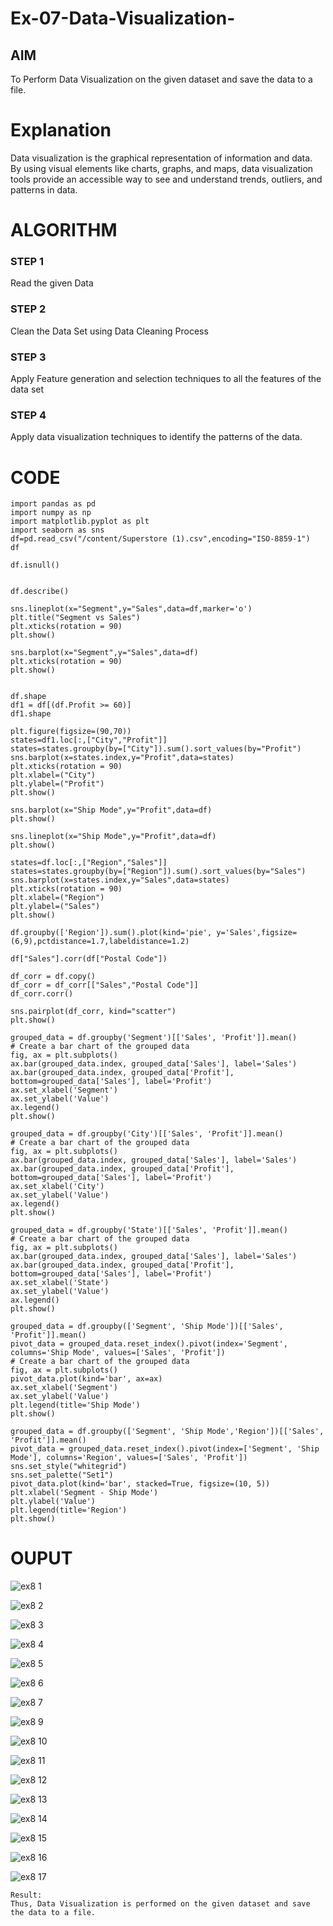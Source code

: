 # Ex-07-Data-Visualization-

## AIM
To Perform Data Visualization on the given dataset and save the data to a file. 

# Explanation
Data visualization is the graphical representation of information and data. By using visual elements like charts, graphs, and maps, data visualization tools provide an accessible way to see and understand trends, outliers, and patterns in data.

# ALGORITHM
### STEP 1
Read the given Data
### STEP 2
Clean the Data Set using Data Cleaning Process
### STEP 3
Apply Feature generation and selection techniques to all the features of the data set
### STEP 4
Apply data visualization techniques to identify the patterns of the data.


# CODE
```
import pandas as pd
import numpy as np
import matplotlib.pyplot as plt
import seaborn as sns
df=pd.read_csv("/content/Superstore (1).csv",encoding="ISO-8859-1")
df

df.isnull()


df.describe()

sns.lineplot(x="Segment",y="Sales",data=df,marker='o')
plt.title("Segment vs Sales")
plt.xticks(rotation = 90)
plt.show()

sns.barplot(x="Segment",y="Sales",data=df)
plt.xticks(rotation = 90)
plt.show()


df.shape
df1 = df[(df.Profit >= 60)]
df1.shape

plt.figure(figsize=(90,70))
states=df1.loc[:,["City","Profit"]]
states=states.groupby(by=["City"]).sum().sort_values(by="Profit")
sns.barplot(x=states.index,y="Profit",data=states)
plt.xticks(rotation = 90)
plt.xlabel=("City")
plt.ylabel=("Profit")
plt.show()

sns.barplot(x="Ship Mode",y="Profit",data=df)
plt.show()

sns.lineplot(x="Ship Mode",y="Profit",data=df)
plt.show()

states=df.loc[:,["Region","Sales"]]
states=states.groupby(by=["Region"]).sum().sort_values(by="Sales")
sns.barplot(x=states.index,y="Sales",data=states)
plt.xticks(rotation = 90)
plt.xlabel=("Region")
plt.ylabel=("Sales")
plt.show()

df.groupby(['Region']).sum().plot(kind='pie', y='Sales',figsize=(6,9),pctdistance=1.7,labeldistance=1.2)

df["Sales"].corr(df["Postal Code"])

df_corr = df.copy()
df_corr = df_corr[["Sales","Postal Code"]]
df_corr.corr()

sns.pairplot(df_corr, kind="scatter")
plt.show()

grouped_data = df.groupby('Segment')[['Sales', 'Profit']].mean()
# Create a bar chart of the grouped data
fig, ax = plt.subplots()
ax.bar(grouped_data.index, grouped_data['Sales'], label='Sales')
ax.bar(grouped_data.index, grouped_data['Profit'], bottom=grouped_data['Sales'], label='Profit')
ax.set_xlabel('Segment')
ax.set_ylabel('Value')
ax.legend()
plt.show()

grouped_data = df.groupby('City')[['Sales', 'Profit']].mean()
# Create a bar chart of the grouped data
fig, ax = plt.subplots()
ax.bar(grouped_data.index, grouped_data['Sales'], label='Sales')
ax.bar(grouped_data.index, grouped_data['Profit'], bottom=grouped_data['Sales'], label='Profit')
ax.set_xlabel('City')
ax.set_ylabel('Value')
ax.legend()
plt.show()

grouped_data = df.groupby('State')[['Sales', 'Profit']].mean()
# Create a bar chart of the grouped data
fig, ax = plt.subplots()
ax.bar(grouped_data.index, grouped_data['Sales'], label='Sales')
ax.bar(grouped_data.index, grouped_data['Profit'], bottom=grouped_data['Sales'], label='Profit')
ax.set_xlabel('State')
ax.set_ylabel('Value')
ax.legend()
plt.show()

grouped_data = df.groupby(['Segment', 'Ship Mode'])[['Sales', 'Profit']].mean()
pivot_data = grouped_data.reset_index().pivot(index='Segment', columns='Ship Mode', values=['Sales', 'Profit'])
# Create a bar chart of the grouped data
fig, ax = plt.subplots()
pivot_data.plot(kind='bar', ax=ax)
ax.set_xlabel('Segment')
ax.set_ylabel('Value')
plt.legend(title='Ship Mode')
plt.show()

grouped_data = df.groupby(['Segment', 'Ship Mode','Region'])[['Sales', 'Profit']].mean()
pivot_data = grouped_data.reset_index().pivot(index=['Segment', 'Ship Mode'], columns='Region', values=['Sales', 'Profit'])
sns.set_style("whitegrid")
sns.set_palette("Set1")
pivot_data.plot(kind='bar', stacked=True, figsize=(10, 5))
plt.xlabel('Segment - Ship Mode')
plt.ylabel('Value')
plt.legend(title='Region')
plt.show()
```
# OUPUT

![ex8 1](https://github.com/Bala1511/Ex-08-Data-Visualization-/assets/118680410/e9cdbdfe-bbbc-40af-903d-cf0e37e54234)

![ex8 2](https://github.com/Bala1511/Ex-08-Data-Visualization-/assets/118680410/8a79c0a5-41ed-4bf7-bf6c-4ff53ad46a33)

![ex8 3](https://github.com/Bala1511/Ex-08-Data-Visualization-/assets/118680410/0235ae31-4e67-4f8b-a42e-4cf40201baba)

![ex8 4](https://github.com/Bala1511/Ex-08-Data-Visualization-/assets/118680410/d52ac472-9abe-48f0-b07e-b1c227c5a52c)

![ex8 5](https://github.com/Bala1511/Ex-08-Data-Visualization-/assets/118680410/6f1ca42c-e640-44e3-bd38-a10ab1f7daa6)

![ex8 6](https://github.com/Bala1511/Ex-08-Data-Visualization-/assets/118680410/a9918cfa-2519-43d2-9855-caf6b55cd4a6)

![ex8 7](https://github.com/Bala1511/Ex-08-Data-Visualization-/assets/118680410/b9013e03-2bab-4ec3-8ea7-0433ca957315)

![ex8 9](https://github.com/Bala1511/Ex-08-Data-Visualization-/assets/118680410/f4bc39bb-7d25-4a50-996c-de977de7cf33)

![ex8 10](https://github.com/Bala1511/Ex-08-Data-Visualization-/assets/118680410/a341abb9-f9e8-4418-8e42-a16e83709a00)

![ex8 11](https://github.com/Bala1511/Ex-08-Data-Visualization-/assets/118680410/d3f0cd13-9a5d-4e19-a319-8a067affb296)

![ex8 12](https://github.com/Bala1511/Ex-08-Data-Visualization-/assets/118680410/5890478b-fe32-44a9-bb85-a1e0fea11e72)

![ex8 13](https://github.com/Bala1511/Ex-08-Data-Visualization-/assets/118680410/a8c1be60-9819-4ed8-9950-7bd4741c7735)

![ex8 14](https://github.com/Bala1511/Ex-08-Data-Visualization-/assets/118680410/f14df965-aa86-478a-ad8b-bedb38b4d0c4)

![ex8 15](https://github.com/Bala1511/Ex-08-Data-Visualization-/assets/118680410/b588000c-9005-46a3-b856-c45938bb87f7)

![ex8 16](https://github.com/Bala1511/Ex-08-Data-Visualization-/assets/118680410/1f0f023d-7d19-449e-aeb6-1f6a6a402146)

![ex8 17](https://github.com/Bala1511/Ex-08-Data-Visualization-/assets/118680410/ccf782b2-7fd4-4efb-b8f1-caac692d6fce)
```
Result:
Thus, Data Visualization is performed on the given dataset and save the data to a file.
```

